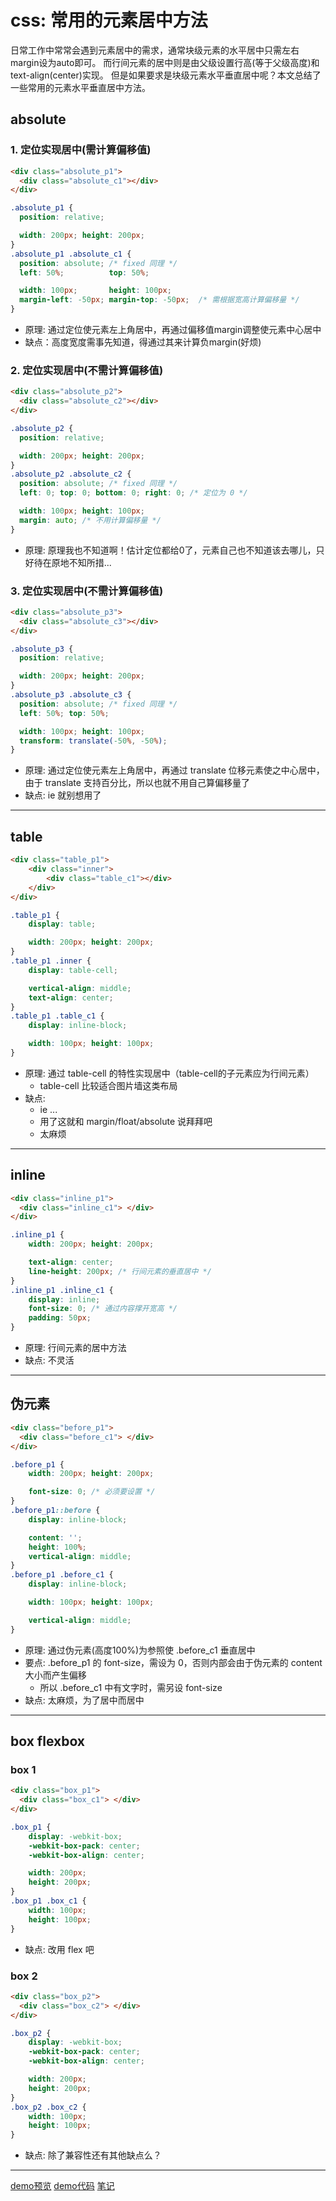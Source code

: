# css: 常用的元素居中方法

日常工作中常常会遇到元素居中的需求，通常块级元素的水平居中只需左右margin设为auto即可。
而行间元素的居中则是由父级设置行高(等于父级高度)和 text-align(center)实现。
但是如果要求是块级元素水平垂直居中呢？本文总结了一些常用的元素水平垂直居中方法。

## absolute
### 1. 定位实现居中(需计算偏移值)
```html
<div class="absolute_p1">
  <div class="absolute_c1"></div>
</div>
```
```css
.absolute_p1 {
  position: relative;

  width: 200px; height: 200px;
}
.absolute_p1 .absolute_c1 {
  position: absolute; /* fixed 同理 */
  left: 50%;          top: 50%;

  width: 100px;       height: 100px;
  margin-left: -50px; margin-top: -50px;  /* 需根据宽高计算偏移量 */
}
```
- 原理: 通过定位使元素左上角居中，再通过偏移值margin调整使元素中心居中
- 缺点：高度宽度需事先知道，得通过其来计算负margin(好烦)

### 2. 定位实现居中(不需计算偏移值)
```html
<div class="absolute_p2">
  <div class="absolute_c2"></div>
</div>
```
```css
.absolute_p2 {
  position: relative;

  width: 200px; height: 200px;
}
.absolute_p2 .absolute_c2 {
  position: absolute; /* fixed 同理 */
  left: 0; top: 0; bottom: 0; right: 0; /* 定位为 0 */

  width: 100px; height: 100px;
  margin: auto; /* 不用计算偏移量 */
}
```
- 原理: 原理我也不知道啊！估计定位都给0了，元素自己也不知道该去哪儿，只好待在原地不知所措...

### 3. 定位实现居中(不需计算偏移值)
```html
<div class="absolute_p3">
  <div class="absolute_c3"></div>
</div>
```
```css
.absolute_p3 {
  position: relative;

  width: 200px; height: 200px;
}
.absolute_p3 .absolute_c3 {
  position: absolute; /* fixed 同理 */
  left: 50%; top: 50%;

  width: 100px; height: 100px;
  transform: translate(-50%, -50%);
}
```
- 原理: 通过定位使元素左上角居中，再通过 translate 位移元素使之中心居中，由于 translate 支持百分比，所以也就不用自己算偏移量了
- 缺点: ie 就别想用了

***

## table
```html
<div class="table_p1">
    <div class="inner">
        <div class="table_c1"></div>
    </div>
</div>
```
```css
.table_p1 {
    display: table;

    width: 200px; height: 200px;
}
.table_p1 .inner {
    display: table-cell;

    vertical-align: middle;
    text-align: center;
}
.table_p1 .table_c1 {
    display: inline-block;

    width: 100px; height: 100px;
}
```
- 原理: 通过 table-cell 的特性实现居中（table-cell的子元素应为行间元素）
    - table-cell 比较适合图片墙这类布局
- 缺点:
    - ie ...
    - 用了这就和 margin/float/absolute 说拜拜吧
    - 太麻烦

***

## inline
```html
<div class="inline_p1">
  <div class="inline_c1"> </div>
</div>
```
```css
.inline_p1 {
    width: 200px; height: 200px;

    text-align: center;
    line-height: 200px; /* 行间元素的垂直居中 */
}
.inline_p1 .inline_c1 {
    display: inline;
    font-size: 0; /* 通过内容撑开宽高 */
    padding: 50px;
}
```
- 原理: 行间元素的居中方法
- 缺点: 不灵活

***

## 伪元素
```html
<div class="before_p1">
  <div class="before_c1"> </div>
</div>
```
```css
.before_p1 {
    width: 200px; height: 200px;

    font-size: 0; /* 必须要设置 */
}
.before_p1::before {
    display: inline-block;

    content: '';
    height: 100%;
    vertical-align: middle;
}
.before_p1 .before_c1 {
    display: inline-block;

    width: 100px; height: 100px;

    vertical-align: middle;
}
```
- 原理: 通过伪元素(高度100%)为参照使 .before_c1 垂直居中
- 要点: .before_p1 的 font-size，需设为 0，否则内部会由于伪元素的 content 大小而产生偏移
    - 所以 .before_c1 中有文字时，需另设 font-size
- 缺点: 太麻烦，为了居中而居中

***

## box flexbox
### box 1
```html
<div class="box_p1">
  <div class="box_c1"> </div>
</div>
```
```css
.box_p1 {
    display: -webkit-box;
    -webkit-box-pack: center;
    -webkit-box-align: center;

    width: 200px;
    height: 200px;
}
.box_p1 .box_c1 {
    width: 100px;
    height: 100px;
}
```
- 缺点: 改用 flex 吧

### box 2
```html
<div class="box_p2">
  <div class="box_c2"> </div>
</div>
```
```css
.box_p2 {
    display: -webkit-box;
    -webkit-box-pack: center;
    -webkit-box-align: center;

    width: 200px;
    height: 200px;
}
.box_p2 .box_c2 {
    width: 100px;
    height: 100px;
}
```
- 缺点: 除了兼容性还有其他缺点么？

***

[demo预览](http://htmlpreview.github.io/?https://github.com/Away0x/baidu_fe/blob/master/xiaowei/lesson_4/demo.html)
[demo代码](https://github.com/Away0x/baidu_fe/blob/master/xiaowei/lesson_4/demo.html)
[笔记](https://github.com/Away0x/baidu_fe/tree/master/xiaowei/lesson_4)
